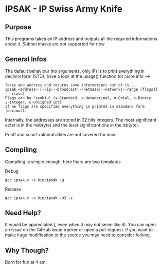 # IPSAK - IP Swiss Army Knife

## Purpose
This programs takes an IP address and outputs all the required informations about it.
Subnet masks are not supported for now.

## General Infos
The default behaviour (no arguments, only IP) is to print everything in decimal form (STD),
have a look at the usage() function for more info -->
```
Takes and address and returns some informations out of it...
ipsak <address> [--ip|--broadcast|--netmask|--network|--range [flags]][--class]
Flags can be "sxobiu" (s-Standard, x-Hexadecimal, o-Octal, b-Binary, i-Integer, u-Unsigned int)
If no flags are specified everything is printed in standard form (decimal).
```

Internally, the addresses are stored in 32 bits integers.
The most significant octet is in the msb(yte) and the least significant one in the lsb(yte).

Printf and scanf vulnerabilities are not covered for now.

## Compiling
Compiling is simple enough, here there are two templates

Debug
```
gcc ipsak.c -o bin/ipsak -g
```
Release
```
gcc ipsak.c -o bin/ipsak -O3 -s
```

## Need Help?
It would be appreciated (, even when it may not seem like it).
You can open an issue on the GitHub issue tracker or open a pull request.
If you want to make huge modification to the source you may need to consider forking,

## Why Though?
Born for fun at 4 am.